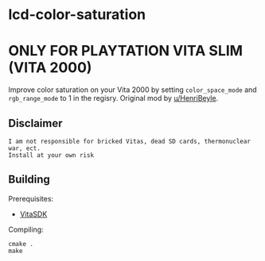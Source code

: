 # lcd-color-saturation
# ONLY FOR PLAYTATION VITA SLIM (VITA 2000)
Improve color saturation on your Vita 2000 by setting `color_space_mode` and `rgb_range_mode` to 1 in the regisry.
Original mod by [u/HenriBeyle](https://reddit.com/u/HenriBeyle).

## Disclaimer
```
I am not responsible for bricked Vitas, dead SD cards, thermonuclear war, ect.
Install at your own risk
```

## Building

Prerequisites:
- [VitaSDK](https://vitasdk.org/)

Compiling:
```
cmake .
make
```
